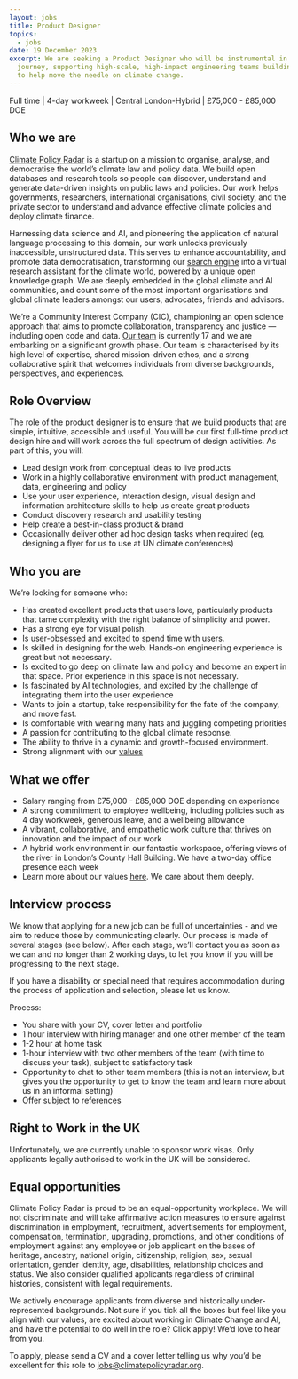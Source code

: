 ```yaml
---
layout: jobs
title: Product Designer
topics:
  - jobs
date: 19 December 2023
excerpt: We are seeking a Product Designer who will be instrumental in this
  journey, supporting high-scale, high-impact engineering teams building tools
  to help move the needle on climate change.
---
```

Full time | 4-day workweek | Central London-Hybrid | £75,000 - £85,000 DOE

## Who we are

[Climate Policy Radar](http://climatepolicyradar.org/) is a startup on a mission to organise, analyse, and democratise the world’s climate law and policy data. We build open databases and research tools so people can discover, understand and generate data-driven insights on public laws and policies. Our work helps governments, researchers, international organisations, civil society, and the private sector to understand and advance effective climate policies and deploy climate finance.

Harnessing data science and AI, and pioneering the application of natural language processing to this domain, our work unlocks previously inaccessible, unstructured data. This serves to enhance accountability, and promote data democratisation, transforming our [search engine](https://app.climatepolicyradar.org) into a virtual research assistant for the climate world, powered by a unique open knowledge graph. We are deeply embedded in the global climate and AI communities, and count some of the most important organisations and global climate leaders amongst our users, advocates, friends and advisors.

We’re a Community Interest Company (CIC), championing an open science approach that aims to promote collaboration, transparency and justice — including open code and data. [Our team](https://climatepolicyradar.org/about#team) is currently 17 and we are embarking on a significant growth phase. Our team is characterised by its high level of expertise, shared mission-driven ethos, and a strong collaborative spirit that welcomes individuals from diverse backgrounds, perspectives, and experiences.

## Role Overview

The role of the product designer is to ensure that we build products that are simple, intuitive, accessible and useful. You will be our first full-time product design hire and will work across the full spectrum of design activities. As part of this, you will:

* Lead design work from conceptual ideas to live products
* Work in a highly collaborative environment with product management, data, engineering and policy
* Use your user experience, interaction design, visual design and information architecture skills to help us create great products
* Conduct discovery research and usability testing
* Help create a best-in-class product & brand
* Occasionally deliver other ad hoc design tasks when required (eg. designing a flyer for us to use at UN climate conferences)

## Who you are

We’re looking for someone who:

* Has created excellent products that users love, particularly products that tame complexity with the right balance of simplicity and power.
* Has a strong eye for visual polish.
* Is user-obsessed and excited to spend time with users.
* Is skilled in designing for the web. Hands-on engineering experience is great but not necessary.
* Is excited to go deep on climate law and policy and become an expert in that space. Prior experience in this space is not necessary.
* Is fascinated by AI technologies, and excited by the challenge of integrating them into the user experience
* Wants to join a startup, take responsibility for the fate of the company, and move fast.
* Is comfortable with wearing many hats and juggling competing priorities
* A passion for contributing to the global climate response. 
* The ability to thrive in a dynamic and growth-focused environment.
* Strong alignment with our [values](https://climatepolicyradar.org/about#values)

## What we offer

* Salary ranging from £75,000 - £85,000 DOE depending on experience
* A strong commitment to employee wellbeing, including policies such as 4 day workweek, generous leave, and a wellbeing allowance
* A vibrant, collaborative, and empathetic work culture that thrives on innovation and the impact of our work
* A hybrid work environment in our fantastic workspace, offering views of the river in London’s County Hall Building. We have a two-day office presence each week
* Learn more about our values [here](https://climatepolicyradar.org/about#values). We care about them deeply.

## Interview process

We know that applying for a new job can be full of uncertainties - and we aim to reduce those by communicating clearly. Our process is made of several stages (see below). After each stage, we’ll contact you as soon as we can and no longer than 2 working days, to let you know if you will be progressing to the next stage.

If you have a disability or special need that requires accommodation during the process of application and selection, please let us know.

Process:

* You share with your CV, cover letter and portfolio
* 1 hour interview with hiring manager and one other member of the team
* 1-2 hour at home task 
* 1-hour interview with two other members of the team (with time to discuss your task), subject to satisfactory task
* Opportunity to chat to other team members (this is not an interview, but gives you the opportunity to get to know the team and learn more about us in an informal setting)
* Offer subject to references

## Right to Work in the UK

Unfortunately, we are currently unable to sponsor work visas. Only applicants legally authorised to work in the UK will be considered.

## Equal opportunities

Climate Policy Radar is proud to be an equal-opportunity workplace. We will not discriminate and will take affirmative action measures to ensure against discrimination in employment, recruitment, advertisements for employment, compensation, termination, upgrading, promotions, and other conditions of employment against any employee or job applicant on the bases of heritage, ancestry, national origin, citizenship, religion, sex, sexual orientation, gender identity, age, disabilities, relationship choices and status. We also consider qualified applicants regardless of criminal histories, consistent with legal requirements.

We actively encourage applicants from diverse and historically under-represented backgrounds. Not sure if you tick all the boxes but feel like you align with our values, are excited about working in Climate Change and AI, and have the potential to do well in the role? Click apply! We’d love to hear from you.

To apply, please send a CV and a cover letter telling us why you’d be excellent for this role to jobs@climatepolicyradar.org.

<!--EndFragment-->